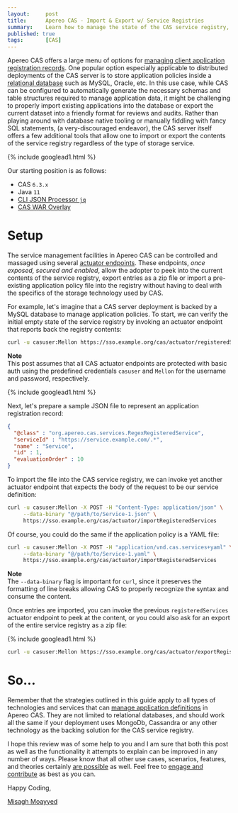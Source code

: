 ```yaml
---
layout:     post
title:      Apereo CAS - Import & Export w/ Service Registries
summary:    Learn how to manage the state of the CAS service registry, when managed via external storage services such as relational databases and more.
published: true
tags:       [CAS]
---
```


Apereo CAS offers a large menu of options for [managing client application registration records](https://apereo.github.io/cas/6.3.x/services/Service-Management.html). One popular option especially applicable to distributed deployments of the CAS server is to store application policies inside a [relational database](https://apereo.github.io/cas/6.3.x/services/JPA-Service-Management.html) such as MySQL, Oracle, etc. In this use case, while CAS can be configured to automatically generate the necessary schemas and table structures required to manage application data, it might be challenging to properly import existing applications into the database or export the current dataset into a friendly format for reviews and audits. Rather than playing around with database native tooling or manually fiddling with fancy SQL statements, (a very-discouraged endeavor), the CAS server itself offers a few additional tools that allow one to import or export the contents of the service registry regardless of the type of storage service.

{% include googlead1.html  %}

Our starting position is as follows:

- CAS `6.3.x`
- Java `11`
- [CLI JSON Processor `jq`](https://stedolan.github.io/jq/)
- [CAS WAR Overlay](https://github.com/apereo/cas-overlay-template)

# Setup

The service management facilities in Apereo CAS can be controlled and massaged using several [actuator endpoints](https://apereo.github.io/cas/6.3.x/services/Service-Management.html#administrative-endpoints). These endpoints, *once exposed, secured and enabled*, allow the adopter to peek into the current contents of the service registry, export entries as a zip file or import a pre-existing application policy file into the registry without having to deal with the specifics of the storage technology used by CAS.

For example, let's imagine that a CAS server deployment is backed by a MySQL database to manage application policies. To start, we can verify the initial empty state of the service registry by invoking an actuator endpoint that reports back the registry contents:

```bash
curl -u casuser:Mellon https://sso.example.org/cas/actuator/registeredServices | jq 
```

<div class="alert alert-info">
  <strong>Note</strong><br/>This post assumes that all CAS actuator endpoints are protected with basic auth using the predefined
  credentials <code>casuser</code> and <code>Mellon</code> for the username and password, respectively.
</div>


{% include googlead1.html  %}


Next, let's prepare a sample JSON file to represent an application registration record:

```json
{
  "@class" : "org.apereo.cas.services.RegexRegisteredService",
  "serviceId" : "https://service.example.com/.*",
  "name" : "Service",
  "id" : 1,
  "evaluationOrder" : 10
}
```

To import the file into the CAS service registry, we can invoke yet another actuator endpoint that expects the body of the request to be our service definition:

```bash
curl -u casuser:Mellon -X POST -H "Content-Type: application/json" \
     --data-binary "@/path/to/Service-1.json" \
     https://sso.example.org/cas/actuator/importRegisteredServices
```

Of course, you could do the same if the application policy is a YAML file:

```bash
curl -u casuser:Mellon -X POST -H "application/vnd.cas.services+yaml" \
     --data-binary "@/path/to/Service-1.yaml" \
     https://sso.example.org/cas/actuator/importRegisteredServices
```

<div class="alert alert-info">
  <strong>Note</strong><br/>The <code>--data-binary</code> flag is important for <code>curl</code>, since it preserves the formatting of line breaks allowing CAS to properly recognize the syntax and consume the content.
</div>


Once entries are imported, you can invoke the previous `registeredServices` actuator endpoint to peek at the content, or you could also ask for an export of the entire service registry as a zip file:

{% include googlead1.html  %}


```bash
curl -u casuser:Mellon https://sso.example.org/cas/actuator/exportRegisteredServices -o results.zip
```

# So...

Remember that the strategies outlined in this guide apply to all types of technologies and services that can [manage application definitions](https://apereo.github.io/cas/6.3.x/services/Service-Management.html#storage) in Apereo CAS. They are not limited to relational databases, and should work all the same if your deployment uses MongoDb, Cassandra or any other technology as the backing solution for the CAS service registry. 

I hope this review was of some help to you and I am sure that both this post as well as the functionality it attempts to explain can be improved in any number of ways. Please know that all other use cases, scenarios, features, and theories certainly [are possible](https://apereo.github.io/2017/02/18/onthe-theoryof-possibility/) as well. Feel free to [engage and contribute](https://apereo.github.io/cas/developer/Contributor-Guidelines.html) as best as you can.

Happy Coding,

[Misagh Moayyed](https://fawnoos.com)
